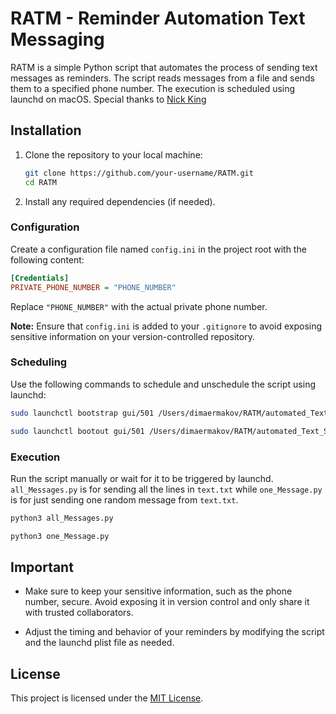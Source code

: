 # RATM - Reminder Automation Text Messaging

RATM is a simple Python script that automates the process of sending text messages as reminders. The script reads messages from a file and sends them to a specified phone number. The execution is scheduled using launchd on macOS. Special thanks to [Nick King](https://github.com/nrking0)

## Installation

1. Clone the repository to your local machine:

    ```bash
    git clone https://github.com/your-username/RATM.git
    cd RATM
    ```

2. Install any required dependencies (if needed).

### Configuration

Create a configuration file named `config.ini` in the project root with the following content:

```ini
[Credentials]
PRIVATE_PHONE_NUMBER = "PHONE_NUMBER"
```

Replace `"PHONE_NUMBER"` with the actual private phone number.

**Note:** Ensure that `config.ini` is added to your `.gitignore` to avoid exposing sensitive information on your version-controlled repository.

### Scheduling

Use the following commands to schedule and unschedule the script using launchd:

```bash
sudo launchctl bootstrap gui/501 /Users/dimaermakov/RATM/automated_Text_Script.plist

sudo launchctl bootout gui/501 /Users/dimaermakov/RATM/automated_Text_Script.plist
```

### Execution

Run the script manually or wait for it to be triggered by launchd. `all_Messages.py` is for sending all the lines in `text.txt` while `one_Message.py` is for just sending one random message from `text.txt`.

```bash
python3 all_Messages.py
```

```bash
python3 one_Message.py
```

## Important

- Make sure to keep your sensitive information, such as the phone number, secure. Avoid exposing it in version control and only share it with trusted collaborators.

- Adjust the timing and behavior of your reminders by modifying the script and the launchd plist file as needed.

## License

This project is licensed under the [MIT License](https://opensource.org/license/mit/).
